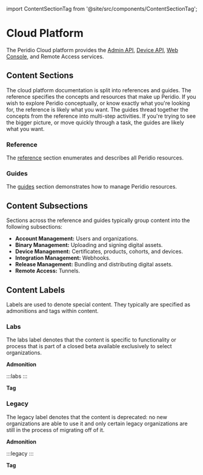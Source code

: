 import ContentSectionTag from '@site/src/components/ContentSectionTag';

# Cloud Platform

The Peridio Cloud platform provides the [Admin API](/admin-api), [Device API](/device-api), [Web Console](https://console.peridio.com/), and Remote Access services.

## Content Sections

The cloud platform documentation is split into references and guides. The reference specifies the
concepts and resources that make up Peridio. If you wish to explore Peridio conceptually, or know exactly what
you're looking for, the reference is likely what you want. The guides thread together the concepts
from the reference into multi-step activities. If you're trying to see the bigger picture, or move
quickly through a task, the guides are likely what you want.

### Reference

The [reference](/platform/reference/overview) section enumerates and describes all Peridio resources.

### Guides

The [guides](/platform/guides/introduction-to-binary-management) section demonstrates how to manage Peridio resources.


## Content Subsections

Sections across the reference and guides typically group content into the following subsections:

- **Account Management:** Users and organizations.
- **Binary Management:** Uploading and signing digital assets.
- **Device Management:** Certificates, products, cohorts, and devices.
- **Integration Management:** Webhooks.
- **Release Management:** Bundling and distributing digital assets.
- **Remote Access:** Tunnels.

## Content Labels

Labels are used to denote special content. They typically are specified as admonitions and tags within content.

### Labs

The labs label denotes that the content is specific to functionality or process that is part of a closed beta available exclusively to select organizations.

**Admonition**

:::labs
:::

**Tag**

<ContentSectionTag type='labs' />

### Legacy

The legacy label denotes that the content is deprecated: no new organizations are able to use it and only certain legacy organizations are still in the process of migrating off of it.

**Admonition**

:::legacy
:::

**Tag**

<ContentSectionTag type='legacy' />
